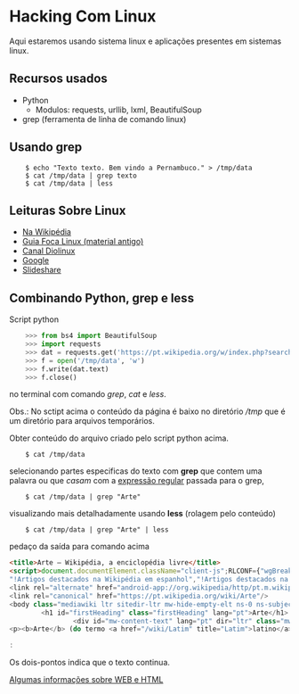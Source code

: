 # Hacking Com Linux

Aqui estaremos usando sistema linux e aplicações presentes em sistemas linux.

## Recursos usados

* Python
	- Modulos: requests, urllib, lxml, BeautifulSoup
* grep (ferramenta de linha de comando linux)

## Usando grep

```
	$ echo "Texto texto. Bem vindo a Pernambuco." > /tmp/data
	$ cat /tmp/data | grep texto
	$ cat /tmp/data | less
```

## Leituras Sobre Linux

* [Na Wikipédia](https://pt.wikipedia.org/wiki/Linux)
* [Guia Foca Linux (material antigo)](https://guiafoca.org/)
* [Canal Diolinux](https://www.diolinux.com.br/)
* [Google](https://www.google.com/)
* [Slideshare](https://pt.slideshare.net/fernando.palma/apostila-linux-básico)

## Combinando Python, grep e less

Script python

```python
	>>> from bs4 import BeautifulSoup
	>>> import requests
	>>> dat = requests.get('https://pt.wikipedia.org/w/index.php?search=Arte&title=Especial%3APesquisar&wprov=acrw1_0')
	>>> f = open('/tmp/data', 'w')
	>>> f.write(dat.text)
	>>> f.close()
```

no terminal com comando *grep*, *cat* e *less*.

Obs.: No sctipt acima o conteúdo da página é baixo no diretório */tmp* que é um diretório para arquivos temporários.

Obter conteúdo do arquivo criado pelo script python acima.
```
	$ cat /tmp/data
```

selecionando partes especificas do texto com **grep** que contem uma palavra ou que *casam* com a [expressão regular](https://pt.wikipedia.org/wiki/Express%C3%A3o_regular) passada para o grep,

```
	$ cat /tmp/data | grep "Arte"
```

visualizando mais detalhadamente usando **less** (rolagem pelo conteúdo)

```
	$ cat /tmp/data | grep "Arte" | less
```

pedaço da saída para comando acima

```html
<title>Arte – Wikipédia, a enciclopédia livre</title>
<script>document.documentElement.className="client-js";RLCONF={"wgBreakFrames":!1,"wgSeparatorTransformTable":[",\t."," \t,"],"wgDigitTransformTable":["",""],"wgDefaultDateFormat":"dmy","wgMonthNames":["","janeiro","fevereiro","março","abril","maio","junho","julho","agosto","setembro","outubro","novembro","dezembro"],"wgMonthNamesShort":["","jan.","fev.","mar.","abr.","mai.","jun.","jul.","ago.","set.","out.","nov.","dez."],"wgRequestId":"XjgxzwpAICoAABUWjlAAAACU","wgCSPNonce":!1,"wgCanonicalNamespace":"","wgCanonicalSpecialPageName":!1,"wgNamespaceNumber":0,"wgPageName":"Arte","wgTitle":"Arte","wgCurRevisionId":56962048,"wgRevisionId":56962048,"wgArticleId":310,"wgIsArticle":!0,"wgIsRedirect":!1,"wgAction":"view","wgUserName":null,"wgUserGroups":["*"],"wgCategories":["!Artigos com ligações precisando de desambiguação","!Artigos que carecem de notas de rodapé desde abril de 2017","!Artigos de arte que carecem de notas de rodapé","!Artigos com ligações inativas",
"!Artigos destacados na Wikipédia em espanhol","!Artigos destacados na Wikipédia em catalão","!Artigos destacados na Wikipédia em macedônio","!Artigos destacados na Wikipédia em africâner","!Artigos bons na Wikipédia em galego","Arte"],"wgPageContentLanguage":"pt","wgPageContentModel":"wikitext","wgRelevantPageName":"Arte","wgRelevantArticleId":310,"wgIsProbablyEditable":!1,"wgRelevantPageIsProbablyEditable":!1,"wgRestrictionEdit":["autoconfirmed"],"wgRestrictionMove":["autoconfirmed"],"wgMediaViewerOnClick":!0,"wgMediaViewerEnabledByDefault":!0,"wgPopupsReferencePreviews":!1,"wgPopupsConflictsWithNavPopupGadget":!1,"wgVisualEditor":{"pageLanguageCode":"pt","pageLanguageDir":"ltr","pageVariantFallbacks":"pt"},"wgMFDisplayWikibaseDescriptions":{"search":!0,"nearby":!0,"watchlist":!0,"tagline":!0},"wgWMESchemaEditAttemptStepOversample":!1,"wgULSCurrentAutonym":"português","wgNoticeProject":"wikipedia","wgWikibaseItemId":"Q735",
<link rel="alternate" href="android-app://org.wikipedia/http/pt.m.wikipedia.org/wiki/Arte"/>
<link rel="canonical" href="https://pt.wikipedia.org/wiki/Arte"/>
<body class="mediawiki ltr sitedir-ltr mw-hide-empty-elt ns-0 ns-subject page-Arte rootpage-Arte skin-vector action-view">
        <h1 id="firstHeading" class="firstHeading" lang="pt">Arte</h1>
                <div id="mw-content-text" lang="pt" dir="ltr" class="mw-content-ltr"><div class="mw-parser-output"><div class="hatnote"><img alt="Disambig grey.svg" src="//upload.wikimedia.org/wikipedia/commons/thumb/4/4a/Disambig_grey.svg/20px-Disambig_grey.svg.png" decoding="async" width="20" height="15" srcset="//upload.wikimedia.org/wikipedia/commons/thumb/4/4a/Disambig_grey.svg/30px-Disambig_grey.svg.png 1.5x, //upload.wikimedia.org/wikipedia/commons/thumb/4/4a/Disambig_grey.svg/40px-Disambig_grey.svg.png 2x" data-file-width="260" data-file-height="200" />&#160;<b>Nota:</b> Para outros significados, veja <a href="/wiki/Arte_(desambigua%C3%A7%C3%A3o)" class="mw-disambig" title="Arte (desambiguação)">Arte (desambiguação)</a>.</div>
<p><b>Arte</b> (do termo <a href="/wiki/Latim" title="Latim">latino</a> <i>ars</i>, significando <i><a href="/wiki/T%C3%A9cnica" title="Técnica">técnica</a></i> e/ou <i>habilidade</i>) pode ser entendida como a atividade humana ligada às manifestações de ordem <a href="/wiki/Est%C3%A9tica" title="Estética">estética</a> ou <a href="/wiki/Comunica%C3%A7%C3%A3o" title="Comunicação">comunicativa</a>, realizada por meio de uma grande <a href="/wiki/Manifesto_das_Sete_Artes" title="Manifesto das Sete Artes">variedade de linguagens</a>,<

:
```

Os dois-pontos indica que o texto continua.

[Algumas informações sobre WEB e HTML](https://wsricardo.github.io/introprog/licao01/extras/exemplos/web)
